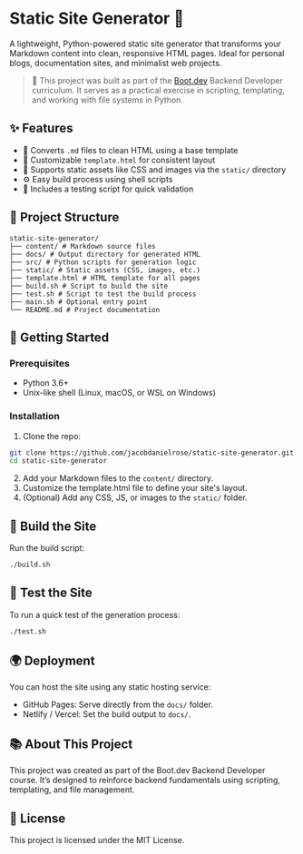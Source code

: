 # Static Site Generator 🧱

A lightweight, Python-powered static site generator that transforms your Markdown content into clean, responsive HTML pages. Ideal for personal blogs, documentation sites, and minimalist web projects.

> 🚧 This project was built as part of the [Boot.dev](https://boot.dev) Backend Developer curriculum. It serves as a practical exercise in scripting, templating, and working with file systems in Python.


## ✨ Features

- 📝 Converts `.md` files to clean HTML using a base template
- 🧩 Customizable `template.html` for consistent layout
- 📂 Supports static assets like CSS and images via the `static/` directory
- ⚙️ Easy build process using shell scripts
- 🧪 Includes a testing script for quick validation

## 📁 Project Structure

```
static-site-generator/
├── content/ # Markdown source files
├── docs/ # Output directory for generated HTML
├── src/ # Python scripts for generation logic
├── static/ # Static assets (CSS, images, etc.)
├── template.html # HTML template for all pages
├── build.sh # Script to build the site
├── test.sh # Script to test the build process
├── main.sh # Optional entry point
└── README.md # Project documentation
```

## 🚀 Getting Started

### Prerequisites

- Python 3.6+
- Unix-like shell (Linux, macOS, or WSL on Windows)

### Installation

1. Clone the repo:
  ```bash
  git clone https://github.com/jacobdanielrose/static-site-generator.git
  cd static-site-generator
  ```
2. Add your Markdown files to the `content/` directory.
3. Customize the template.html file to define your site's layout.
4. (Optional) Add any CSS, JS, or images to the `static/` folder.

## 🔨 Build the Site

Run the build script:

```bash
./build.sh
```

## 🧪 Test the Site

To run a quick test of the generation process:

```bash
./test.sh
```

## 🌍 Deployment
You can host the site using any static hosting service:

- GitHub Pages: Serve directly from the `docs/` folder.
- Netlify / Vercel: Set the build output to `docs/`.

## 📚 About This Project
This project was created as part of the Boot.dev Backend Developer course. It’s designed to reinforce backend fundamentals using scripting, templating, and file management.

## 📝 License
This project is licensed under the MIT License.
